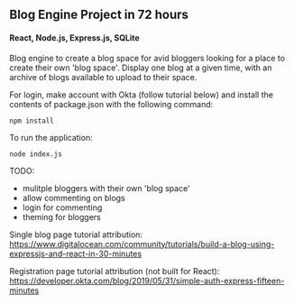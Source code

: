 ## Blog Engine Project in 72 hours
#### React, Node.js, Express.js, SQLite

Blog engine to create a blog space for avid bloggers looking for a place to create their own
'blog space'. Display one blog at a given time, with an archive of blogs available to upload 
to their space. 

For login, make account with Okta (follow tutorial below) and install the contents of package.json with the following command:

`npm install`

To run the application:

`node index.js`

TODO:
- mulitple bloggers with their own 'blog space'
- allow commenting on blogs
- login for commenting
- theming for bloggers

Single blog page tutorial attribution:
https://www.digitalocean.com/community/tutorials/build-a-blog-using-expressjs-and-react-in-30-minutes

Registration page tutorial attribution (not built for React):
https://developer.okta.com/blog/2019/05/31/simple-auth-express-fifteen-minutes